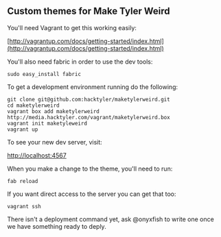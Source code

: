 Custom themes for Make Tyler Weird
----------------------------------

You'll need Vagrant to get this working easily:

[http://vagrantup.com/docs/getting-started/index.html](http://vagrantup.com/docs/getting-started/index.html)

You'll also need fabric in order to use the dev tools:

    sudo easy_install fabric

To get a development environment running do the following:

    git clone git@github.com:hacktyler/maketylerweird.git
    cd maketylerweird
    vagrant box add maketylerweird http://media.hacktyler.com/vagrant/maketylerweird.box
    vagrant init maketyleweird
    vagrant up

To see your new dev server, visit:

[http://localhost:4567](http://localhost:4567)

When you make a change to the theme, you'll need to run:

    fab reload

If you want direct access to the server you can get that too:

    vagrant ssh

There isn't a deployment command yet, ask @onyxfish to write one once we have something ready to deply.

